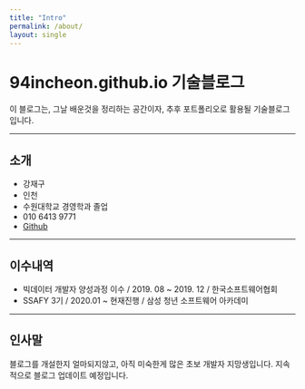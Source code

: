 ```yaml
---
title: "Intro"
permalink: /about/
layout: single
---
```


# 94incheon.github.io 기술블로그

이 블로그는,
그날 배운것을 정리하는 공간이자, 추후 포트폴리오로 활용될 기술블로그입니다.
___

## 소개
- 강재구
- 인천
- 수원대학교 경영학과 졸업
- 010 6413 9771
- [Github](https://github.com/94incheon)
___

## 이수내역
- 빅데이터 개발자 양성과정 이수 / 2019. 08 ~ 2019. 12 / 한국소프트웨어협회
- SSAFY 3기 / 2020.01 ~ 현재진행 / 삼성 청년 소프트웨어 아카데미
___

## 인사말
블로그를 개설한지 얼마되지않고, 아직 미숙한게 많은 초보 개발자 지망생입니다.
지속적으로 블로그 업데이트 예정입니다.
